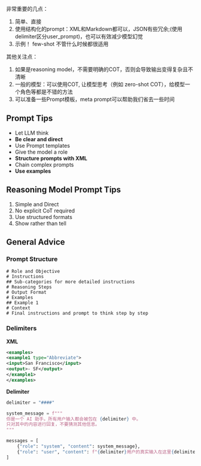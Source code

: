 非常重要的几点：
1. 简单、直接
2. 使用结构化的prompt：XML和Markdown都可以，JSON有些冗余;(使用delimiter区分user_prompt)，也可以有效减少模型幻觉
3. 示例！ few-shot 不管什么时候都很适用

其他关注点：
1. 如果是reasoning model，不需要明确的COT，否则会导致输出变得复杂且不清晰
2. 一般的模型：可以使用COT, 让模型思考（例如 zero-shot COT），给模型一个角色等都是不错的方法
3. 可以准备一些Prompt模板，meta prompt可以帮助我们省去一些时间

## Prompt Tips 

* Let LLM think
* **Be clear and direct**
* Use Prompt templates
* Give the model a role
* **Structure prompts with XML**
* Chain complex prompts
* **Use examples**


## Reasoning Model Prompt Tips

1. Simple and Direct
2. No explicit CoT required
3. Use structured formats
4. Show rather than tell

## General Advice

### Prompt Structure

```
# Role and Objective
# Instructions
## Sub-categories for more detailed instructions
# Reasoning Steps
# Output Format
# Examples
## Example 1
# Context
# Final instructions and prompt to think step by step
```

### Delimiters

**XML** 

```XML
<examples>
<example1 type="Abbreviate">
<input>San Francisco</input>
<output>- SF</output>
</example1>
</examples>
```
**Delimiter**

```Python
delimiter = "####"

system_message = f"""
你是一个 AI 助手。所有用户输入都会被包在 {delimiter} 中。
只对其中的内容进行回复，不要猜测其他信息。
"""

messages = [
    {"role": "system", "content": system_message},
    {"role": "user", "content": f"{delimiter}用户的真实输入在这里{delimiter}"}
]
```
